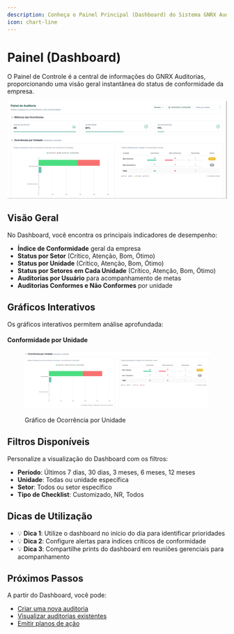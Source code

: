 ```yaml
---
description: Conheça o Painel Principal (Dashboard) do Sistema GNRX Auditorias
icon: chart-line
---
```


# Painel (Dashboard)

O Painel de Controle é a central de informações do GNRX Auditorias, proporcionando uma visão geral instantânea do status de conformidade da empresa.

![Dashboard do Sistema GNRX Auditorias](../.gitbook/assets/dashboard.png)

## Visão Geral

No Dashboard, você encontra os principais indicadores de desempenho:

* **Índice de Conformidade** geral da empresa
* **Status por Setor** (Crítico, Atenção, Bom, Ótimo)
* **Status por Unidade** (Crítico, Atenção, Bom, Ótimo)
* **Status por Setores em Cada Unidade** (Crítico, Atenção, Bom, Ótimo)
* **Auditorias por Usuário** para acompanhamento de metas
* **Auditorias Conformes e Não Conformes** por unidade

## Gráficos Interativos

Os gráficos interativos permitem análise aprofundada:

#### Conformidade por Unidade

<figure><img src="../.gitbook/assets/conf-unidade.png" alt=""><figcaption><p>Gráfico de Ocorrência por Unidade</p></figcaption></figure>

## Filtros Disponíveis

Personalize a visualização do Dashboard com os filtros:

* **Período**: Últimos 7 dias, 30 dias, 3 meses, 6 meses, 12 meses
* **Unidade**: Todas ou unidade específica
* **Setor**: Todos ou setor específico
* **Tipo de Checklist**: Customizado, NR, Todos

## Dicas de Utilização

* 💡 **Dica 1**: Utilize o dashboard no início do dia para identificar prioridades
* 💡 **Dica 2**: Configure alertas para índices críticos de conformidade
* 💡 **Dica 3**: Compartilhe prints do dashboard em reuniões gerenciais para acompanhamento

## Próximos Passos

A partir do Dashboard, você pode:

* [Criar uma nova auditoria](nova-auditoria.md)
* [Visualizar auditorias existentes](visualizar-auditorias.md)
* [Emitir planos de ação](criar-planos-acao.md)
